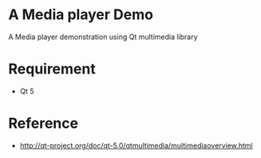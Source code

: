 A Media player Demo
=================

A Media player demonstration using Qt multimedia library

# Requirement

- Qt 5

# Reference

- http://qt-project.org/doc/qt-5.0/qtmultimedia/multimediaoverview.html
